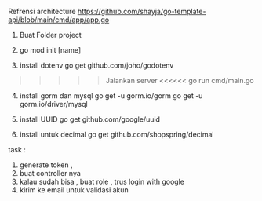 Refrensi architecture 
https://github.com/shayja/go-template-api/blob/main/cmd/app/app.go

1. Buat Folder project

2. go mod init [name] 

3. install dotenv
go get github.com/joho/godotenv

>>>>> Jalankan server <<<<<<
go run cmd/main.go

4. install gorm dan mysql
go get -u gorm.io/gorm
go get -u gorm.io/driver/mysql

5. install UUID
go get github.com/google/uuid

6. install untuk decimal
go get github.com/shopspring/decimal

task :

1. generate token ,
2. buat controller  nya 
3. kalau sudah bisa , buat role , trus login with google
4. kirim ke email untuk validasi akun 



